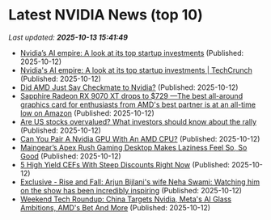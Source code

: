 # Latest NVIDIA News (top 10)
_Last updated: **2025-10-13 15:41:49**_

- [Nvidia’s AI empire: A look at its top startup investments](https://biztoc.com/x/c7371853a41ec747) (Published: 2025-10-12)
- [Nvidia's AI empire: A look at its top startup investments | TechCrunch](https://techcrunch.com/2025/10/12/nvidias-ai-empire-a-look-at-its-top-startup-investments/) (Published: 2025-10-12)
- [Did AMD Just Say Checkmate to Nvidia?](https://consent.yahoo.com/v2/collectConsent?sessionId=1_cc-session_4b135a24-0a59-4f22-b3c4-9c4bee888fd7) (Published: 2025-10-12)
- [Sapphire Radeon RX 9070 XT drops to $729 —The best all-around graphics card for enthusiasts from AMD's best partner is at an all-time low on Amazon](https://www.tomshardware.com/pc-components/gpus/sapphire-radeon-rx-9070-xt-drops-to-usd729-the-best-all-around-graphics-card-for-enthusiasts-from-amds-best-partner-is-at-an-all-time-low-on-amazon) (Published: 2025-10-12)
- [Are US stocks overvalued? What investors should know about the rally](https://www.nzherald.co.nz/rotorua-daily-post/business/are-us-stocks-overvalued-what-investors-should-know-about-the-rally/O7IKE2PYFJE2JDAFHXBODOOPEE/) (Published: 2025-10-12)
- [Can You Pair A Nvidia GPU With An AMD CPU?](https://www.bgr.com/1988917/can-you-pair-nvidia-gpu-with-amd-cpu/) (Published: 2025-10-12)
- [Maingear’s Apex Rush Gaming Desktop Makes Laziness Feel So, So Good](https://gizmodo.com/maingear-apex-rush-desktop-pc-review-gaming-benchmarks-2000670460) (Published: 2025-10-12)
- [5 High Yield CEFs With Steep Discounts Right Now](https://www.forbes.com/sites/brettowens/2025/10/12/5-high-yield-cefs-with-steep-discounts-right-now/) (Published: 2025-10-12)
- [Exclusive - Rise and Fall: Arjun Bijlani's wife Neha Swami: Watching him on the show has been incredibly inspiring](https://timesofindia.indiatimes.com/tv/news/hindi/exclusive-rise-and-fall-arjun-bijlanis-wife-neha-swami-watching-him-on-the-show-has-been-incredibly-inspiring/articleshow/124501848.cms) (Published: 2025-10-12)
- [Weekend Tech Roundup: China Targets Nvidia, Meta's AI Glass Ambitions, AMD's Bet And More](https://biztoc.com/x/4464dd746214ba7b) (Published: 2025-10-12)
